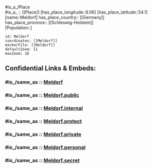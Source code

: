 ﻿---
confidential: public
isDeleted: false
location:
- 54.1
- 9.06
mapmarker: city
mapzoom:
- 7
- 12
SpocWebEntityId: 32391
tags:
- geo/City
type: City
---

#is_a_/Place  
#is_a_ :: [[Place]] 
[has_place_longitude::9.06] 
[has_place_latitude::54.1] 
[name::Meldorf] 
has_place_country:: [[Germany]]  
has_place_province:: [[Schleswig-Holstein]]  
[Population::] 



```leaflet
id: Meldorf
coordinates: [[Meldorf]] 
markerFile: [[Meldorf]] 
defaultZoom: 11 
maxZoom: 18
```


## Confidential Links & Embeds: 

### #is_/same_as :: [Meldorf](/_Standards/Earth/Continent/Europe/Europe~Central/Germany/Germany~West/Schleswig-Holstein/counties~SH/Dithmarschen/cities~Dithmarschen/Mitteldithmarschen/boroughs~Mitteldithmarschen/Meldorf.md) 

### #is_/same_as :: [Meldorf.public](/_public/Earth/Continent/Europe/Europe~Central/Germany/Germany~West/Schleswig-Holstein/counties~SH/Dithmarschen/cities~Dithmarschen/Mitteldithmarschen/boroughs~Mitteldithmarschen/Meldorf.public.md) 

### #is_/same_as :: [Meldorf.internal](/_internal/Earth/Continent/Europe/Europe~Central/Germany/Germany~West/Schleswig-Holstein/counties~SH/Dithmarschen/cities~Dithmarschen/Mitteldithmarschen/boroughs~Mitteldithmarschen/Meldorf.internal.md) 

### #is_/same_as :: [Meldorf.protect](/_protect/Earth/Continent/Europe/Europe~Central/Germany/Germany~West/Schleswig-Holstein/counties~SH/Dithmarschen/cities~Dithmarschen/Mitteldithmarschen/boroughs~Mitteldithmarschen/Meldorf.protect.md) 

### #is_/same_as :: [Meldorf.private](/_private/Earth/Continent/Europe/Europe~Central/Germany/Germany~West/Schleswig-Holstein/counties~SH/Dithmarschen/cities~Dithmarschen/Mitteldithmarschen/boroughs~Mitteldithmarschen/Meldorf.private.md) 

### #is_/same_as :: [Meldorf.personal](/_personal/Earth/Continent/Europe/Europe~Central/Germany/Germany~West/Schleswig-Holstein/counties~SH/Dithmarschen/cities~Dithmarschen/Mitteldithmarschen/boroughs~Mitteldithmarschen/Meldorf.personal.md) 

### #is_/same_as :: [Meldorf.secret](/_secret/Earth/Continent/Europe/Europe~Central/Germany/Germany~West/Schleswig-Holstein/counties~SH/Dithmarschen/cities~Dithmarschen/Mitteldithmarschen/boroughs~Mitteldithmarschen/Meldorf.secret.md)

